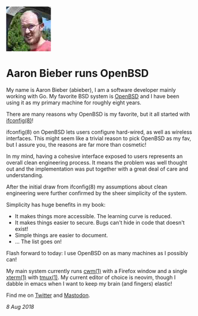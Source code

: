 <p><a href="/" alt="avatar" title="home page"><img src="qbit.jpeg" class="w3"></a></p>

# Aaron Bieber runs OpenBSD

My name is Aaron Bieber (abieber), I am a software developer mainly
working with Go. My favorite BSD system is [OpenBSD] and I have been
using it as my primary machine for roughly eight years.

There are many reasons why OpenBSD is my favorite, but it all started with
[ifconfig(8)]!

ifconfig(8) on OpenBSD lets users configure hard-wired, as well as wireless
interfaces. This might seem like a trivial reason to pick OpenBSD as my fav,
but I assure you, the reasons are far more than cosmetic!

In my mind, having a cohesive interface exposed to users represents an
overall clean engineering process. It means the problem was well thought out
and the implementation was put together with a great deal of care and
understanding.

After the initial draw from ifconfig(8) my assumptions about clean
engineering were further confirmed by the sheer simplicity of the system.

Simplicity has huge benefits in my book:

  - It makes things more accessible. The learning curve is reduced.
  - It makes things easier to secure. Bugs can't hide in code that doesn't
    exist!
  - Simple things are easier to document.
  - ... The list goes on!

Flash forward to today: I use OpenBSD on as many machines as I possibly can!

My main system currently runs [cwm(1)] with a Firefox window and a single [xterm(1)]
with [tmux(1)]. My current editor of choice is neovim, though I dabble in emacs
when I want to keep my brain (and fingers) elastic!

Find me on [Twitter] and [Mastodon].

_8 Aug 2018_

[Twitter]: https://twitter.com/qb1t
[Mastodon]: https://bsd.network/@qbit
[OpenBSD]: https://www.openbsd.org
[ifconfig(8)]: https://man.openbsd.org/ifconfig.8
[cwm(1)]: https://man.openbsd.org/cwm.1
[xterm(1)]: https://man.openbsd.org/xterm.1
[tmux(1)]: https://man.openbsd.org/tmux.1

